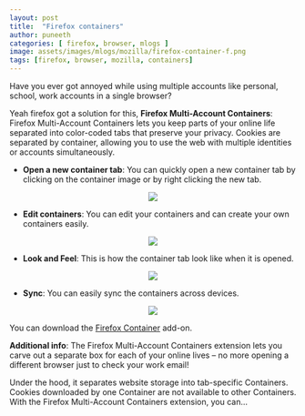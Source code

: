```yaml
---
layout: post
title:  "Firefox containers"
author: puneeth
categories: [ firefox, browser, mlogs ]
image: assets/images/mlogs/mozilla/firefox-container-f.png
tags: [firefox, browser, mozilla, containers]
---
```


Have you ever got annoyed while using multiple accounts like personal, school, work accounts in a single browser?

Yeah firefox got a solution for this,
**Firefox Multi-Account Containers**: Firefox Multi-Account Containers lets you keep parts of your online life separated into color-coded tabs that preserve your privacy. Cookies are separated by container, allowing you to use the web with multiple identities or accounts simultaneously.

+ **Open a new container tab**:
You can quickly open a new container tab by clicking on the container image or by right clicking the new tab.
<p align="center">
  <img src="{{site.baseurl}}/assets/images/mlogs/mozilla/firefox-container-1.png">
</p>

+ **Edit containers**:
You can edit your containers and can create your own containers easily.
<p align="center">
  <img src="{{site.baseurl}}/assets/images/mlogs/mozilla/firefox-container-t.jpg">
</p>

+ **Look and Feel**:
This is how the container tab look like when it is opened.
<p align="center">
  <img src="{{site.baseurl}}/assets/images/mlogs/mozilla/firefox-container-3.png">
</p>

+ **Sync**:
You can easily sync the containers across devices.
<p align="center">
  <img src="{{site.baseurl}}/assets/images/mlogs/mozilla/firefox-container-sync.png">
</p>

You can download the [Firefox Container](https://addons.mozilla.org/en-US/firefox/addon/multi-account-containers/) add-on.

**Additional info**:
The Firefox Multi-Account Containers extension lets you carve out a separate box for each of your online lives – no more opening a different browser just to check your work email!

Under the hood, it separates website storage into tab-specific Containers. Cookies downloaded by one Container are not available to other Containers. With the Firefox Multi-Account Containers extension, you can...